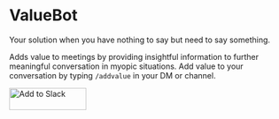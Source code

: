 # ValueBot

Your solution when you have nothing to say but need to say something.

Adds value to meetings by providing insightful information to further meaningful conversation in myopic situations. Add value to your conversation by typing `/addvalue` in your DM or channel.

<a href="https://slack.com/oauth/authorize?&client_id=3833314378.169140794469&scope=bot,commands"><img alt="Add to Slack" height="40" width="139" src="https://platform.slack-edge.com/img/add_to_slack.png" srcset="https://platform.slack-edge.com/img/add_to_slack.png 1x, https://platform.slack-edge.com/img/add_to_slack@2x.png 2x" /></a>